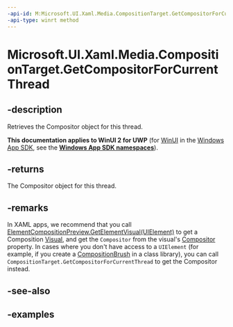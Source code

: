 ```yaml
---
-api-id: M:Microsoft.UI.Xaml.Media.CompositionTarget.GetCompositorForCurrentThread
-api-type: winrt method
---
```


# Microsoft.UI.Xaml.Media.CompositionTarget.GetCompositorForCurrentThread

<!--
public static Microsoft.UI.Composition.Compositor GetCompositorForCurrentThread ();
-->


## -description

Retrieves the Compositor object for this thread.

**This documentation applies to WinUI 2 for UWP** (for [WinUI](/windows/apps/winui/winui3/) in the [Windows App SDK](/windows/apps/windows-app-sdk/), see the **[Windows App SDK namespaces](/windows/windows-app-sdk/api/winrt/)**).

## -returns

The Compositor object for this thread.

## -remarks

In XAML apps, we recommend that you call [ElementCompositionPreview.GetElementVisual(UIElement)](/windows/winui/api/microsoft.ui.xaml.hosting.elementcompositionpreview.getelementvisual) to get a Composition [Visual](/windows/winui/api/microsoft.ui.composition.visual), and get the `Compositor` from the visual's [Compositor](/windows/winui/api/microsoft.ui.composition.compositionobject.compositor) property. In cases where you don't have access to a `UIElement` (for example, if you create a [CompositionBrush](/windows/winui/api/microsoft.ui.composition.compositionbrush) in a class library), you can call `CompositionTarget.GetCompositorForCurrentThread` to get the Compositor instead.

## -see-also

## -examples


